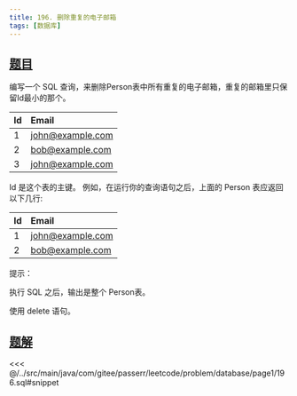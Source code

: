 ```yaml
---
title: 196. 删除重复的电子邮箱
tags: [数据库]
---
```


## [题目](https://leetcode.cn/problems/delete-duplicate-emails/)

编写一个 SQL 查询，来删除Person表中所有重复的电子邮箱，重复的邮箱里只保留Id最小的那个。

| Id  | Email            |
|:----|:-----------------|
| 1   | john@example.com |
| 2   | bob@example.com  |
| 3   | john@example.com |

Id 是这个表的主键。
例如，在运行你的查询语句之后，上面的 Person 表应返回以下几行:

| Id  | Email            |
|:----|:-----------------|
| 1   | john@example.com |
| 2   | bob@example.com  |

提示：

执行 SQL 之后，输出是整个 Person表。

使用 delete 语句。


## [题解](https://github.com/PasseRR/JavaLeetCode/blob/master/src/main/java/com/gitee/passerr/leetcode/problem/database/page1/196.sql)

<<< @/../src/main/java/com/gitee/passerr/leetcode/problem/database/page1/196.sql#snippet
